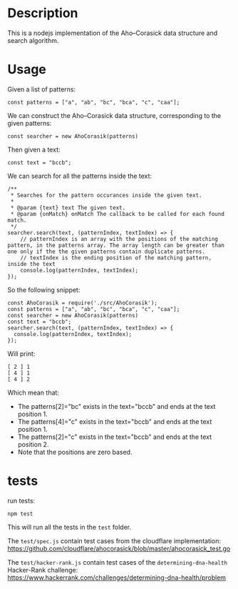 # Description

This is a nodejs implementation of the Aho–Corasick data structure and search algorithm.

# Usage
Given a list of patterns:
```
const patterns = ["a", "ab", "bc", "bca", "c", "caa"];
```
We can construct the Aho–Corasick data structure, corresponding to the given patterns:
```
const searcher = new AhoCorasik(patterns)
```
Then given a text:
```
const text = "bccb";
```
We can search for all the patterns inside the text:
```
/**
 * Searches for the pattern occurances inside the given text.
 *
 * @param {text} text The given text.
 * @param {onMatch} onMatch The callback to be called for each found match.
 */
searcher.search(text, (patternIndex, textIndex) => {
    // patternIndex is an array with the positions of the matching pattern, in the patterns array. The array length can be greater than one only if the the given patterns contain duplicate patterns.
    // textIndex is the ending position of the matching pattern, inside the text
    console.log(patternIndex, textIndex);
});
```

So the following snippet:
```
const AhoCorasik = require('./src/AhoCorasik');
const patterns = ["a", "ab", "bc", "bca", "c", "caa"];
const searcher = new AhoCorasik(patterns)
const text = "bccb";
searcher.search(text, (patternIndex, textIndex) => {
  console.log(patternIndex, textIndex);
});
```
Will print:
```
[ 2 ] 1
[ 4 ] 1
[ 4 ] 2
```
Which mean that:
- The patterns[2]="bc" exists in the text="bccb" and ends at the text position 1.
- The patterns[4]="c" exists in the text="bccb" and ends at the text position 1.
- The patterns[2]="c" exists in the text="bccb" and ends at the text position 2.
- Note that the positions are zero based.

# tests

run tests:
```
npm test
```
This will run all the tests in the `test` folder.

The `test/spec.js` contain test cases from the cloudflare implementation: https://github.com/cloudflare/ahocorasick/blob/master/ahocorasick_test.go

The `test/hacker-rank.js` contain test cases of the `determining-dna-health` Hacker-Rank challenge: https://www.hackerrank.com/challenges/determining-dna-health/problem

